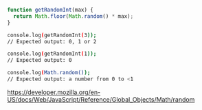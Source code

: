 ```js
function getRandomInt(max) {
  return Math.floor(Math.random() * max);
}
```

```sh
console.log(getRandomInt(3));
// Expected output: 0, 1 or 2

console.log(getRandomInt(1));
// Expected output: 0

console.log(Math.random());
// Expected output: a number from 0 to <1
```

<https://developer.mozilla.org/en-US/docs/Web/JavaScript/Reference/Global_Objects/Math/random>